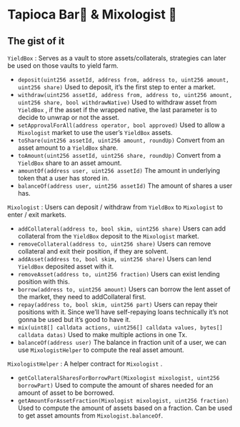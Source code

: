 # Tapioca Bar🍹 & Mixologist 🤙
## The gist of it

`YieldBox` : Serves as a vault to store assets/collaterals, strategies can later be used on those vaults to yield farm.
* `deposit(uint256 assetId, address from, address to, uint256 amount, uint256 share)` Used to deposit, it’s the first step to enter a market.
* `withdraw(uint256 assetId, address from, address to, uint256 amount, uint256 share, bool withdrawNative)` Used to withdraw asset from `YieldBox` , if the asset if the wrapped native, the last parameter is to decide to unwrap or not the asset.
* `setApprovalForAll(address operator, bool approved)` Used to allow a `Mixologist` market to use the user’s `YieldBox` assets.
* `toShare(uint256 assetId, uint256 amount, roundUp)` Convert from an asset amount to a `YieldBox`  share.
* `toAmount(uint256 assetId, uint256 share, roundUp)` Convert from a `YieldBox` share to an asset amount.
* `amountOf(address user, uint256 assetId)` The amount in underlying token that a user has stored in.
* `balanceOf(address user, uint256 assetId)` The amount of shares a user has.

`Mixologist` : Users can deposit / withdraw from `YieldBox` to `Mixologist` to enter / exit markets.
 * `addCollateral(address to, bool skim, uint256 share)` Users can add collateral from the `YieldBox` deposit to the `Mixologist` market.
* `removeCollateral(address to, uint256 share)`  Users can remove collateral and exit their position, if they are solvent.
* `addAsset(address to, bool skim, uint256 share)` Users can lend `YieldBox` deposited asset with it.
* `removeAsset(address to, uint256 fraction)` Users can exist lending position with this.
* `borrow(address to, uint256 amount)` Users can borrow the lent asset of the market, they need to addCollateral  first.
* `repay(address to, bool skim, uint256 part)` Users can repay their positions with it. Since we’ll have self-repaying loans technically it’s not gonna be used but it’s good to have it.
* `mix(uint8[] calldata actions, uint256[] calldata values, bytes[] calldata datas)` Used to make multiple actions in one Tx.
* `balanceOf(address user)` The balance in fraction unit of a user, we can use `MixologistHelper` to compute the real asset amount.

`MixologistHelper` : A helper contract for `Mixologist` .
* `getCollateralSharesForBorrowPart(Mixologist mixologist, uint256 borrowPart)` Used to compute the amount of shares needed for an amount of asset to be borrowed.
* `getAmountForAssetFraction(Mixologist mixologist, uint256 fraction)` Used to compute the amount of assets based on a fraction. Can be used to get asset amounts from `Mixologist.balanceOf`.

